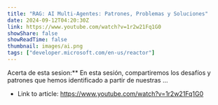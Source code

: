 ```yaml
---
title: "RAG: AI Multi-Agentes: Patrones, Problemas y Soluciones"
date: 2024-09-12T04:20:30Z
link: https://www.youtube.com/watch?v=1r2w21Fq1G0
showShare: false
showReadTime: false
thumbnail: images/ai.png
tags: ["developer.microsoft.com/en-us/reactor"]
---
```

Acerta de esta sesion:** En esta sesión, compartiremos los desafíos y patrones que hemos identificado a partir de nuestras ...

- Link to article: https://www.youtube.com/watch?v=1r2w21Fq1G0